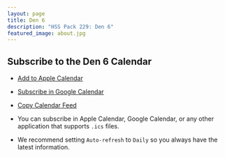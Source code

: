 ```yaml
---
layout: page
title: Den 6
description: "HSS Pack 229: Den 6"
featured_image: about.jpg
---
```


## Subscribe to the Den 6 Calendar

* [Add to Apple Calendar](webcal://hsspack229.org/ics/pack229-den6.ics)
* [Subscribe in Google Calendar](https://calendar.google.com/calendar/u/0/r?cid=http://hsspack229.org/ics/pack229-den6.ics)
* [Copy Calendar Feed](https://hsspack229.org/ics/pack229-den6.ics)

* You can subscribe in Apple Calendar, Google Calendar, or any other application that supports `.ics` files.
* We recommend setting `Auto-refresh` to `Daily` so you always have the latest information.
